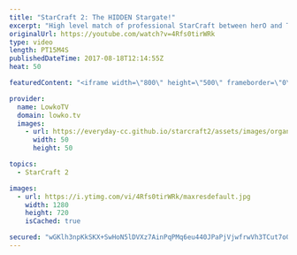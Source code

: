 ```yaml
---
title: "StarCraft 2: The HIDDEN Stargate!"
excerpt: "High level match of professional StarCraft between herO and TY. Subscribe for more videos: http://lowko.tv/youtube Thor Drops: https://goo.gl/qLy6vz  Proxying a Stargate out in the open is always an option, in particular when you know precisely where your opponent will not be able to see it. In this"
originalUrl: https://youtube.com/watch?v=4Rfs0tirWRk
type: video
length: PT15M4S
publishedDateTime: 2017-08-18T12:14:55Z
heat: 50

featuredContent: "<iframe width=\"800\" height=\"500\" frameborder=\"0\" src=\"https://www.youtube.com/embed/4Rfs0tirWRk\" allow=\"accelerometer; autoplay; encrypted-media; gyroscope; picture-in-picture\" allowfullscreen></iframe>"

provider:
  name: LowkoTV
  domain: lowko.tv
  images:
    - url: https://everyday-cc.github.io/starcraft2/assets/images/organizations/lowko.tv-50x50.jpg
      width: 50
      height: 50

topics:
  - StarCraft 2

images:
  - url: https://i.ytimg.com/vi/4Rfs0tirWRk/maxresdefault.jpg
    width: 1280
    height: 720
    isCached: true

secured: "wGKlh3npKkSKX+SwHoN5lDVXz7AinPqPMq6eu440JPaPjVjwfrwVh3TCut7o0FpoJ95oiW/OiaKAVwLXUuNFpb3lBqZC2v4KSJ+uER7ko40DgGxz0446crSCZwXRKGUzOsKUudlTJUYg6cXOE6zgHfloxucGdFFaAZKoxw9kqiSnpg10ICiP6Uegsn59VnjjR2FEI5w5BjlncMWkMDrCSnPF2KydMm+z5UGpL409yxXAqP7cbw2NKi4kmYWfIgQ0esaLy0JQI30zYbn75ZO3LKtx3zMu7d5umc4Hxt4p3JDD9RnLxycymOg2Q1KBmLX+p7o3GWyeyC234urqg8r4x5abBfH2GXFgGQym9qSJDhB/olNAArUZHmrcvnw6pqNz1PQA5W2dKoYA2B9SeaDf1UAV/wLgaFBK4ua2aQ0piAw=;I3pveu1fvSlFQfLe2WPnSw=="
---
```


